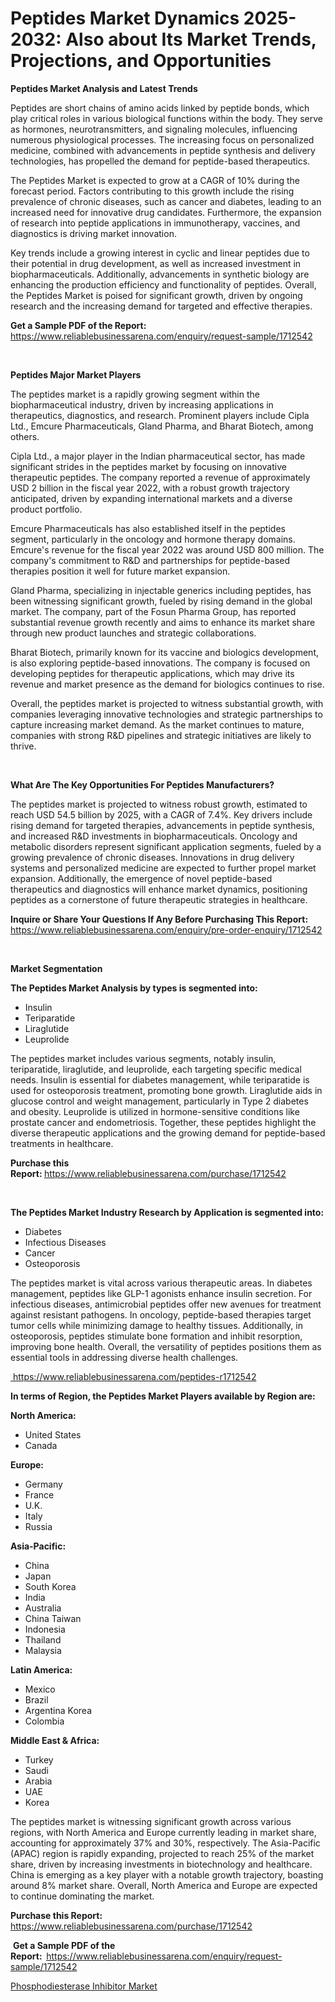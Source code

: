 <p><h1>Peptides Market Dynamics 2025-2032: Also about Its Market Trends, Projections, and Opportunities</h1></p><p><strong>Peptides Market Analysis and Latest Trends</strong></p>
<p><p>Peptides are short chains of amino acids linked by peptide bonds, which play critical roles in various biological functions within the body. They serve as hormones, neurotransmitters, and signaling molecules, influencing numerous physiological processes. The increasing focus on personalized medicine, combined with advancements in peptide synthesis and delivery technologies, has propelled the demand for peptide-based therapeutics. </p><p>The Peptides Market is expected to grow at a CAGR of 10% during the forecast period. Factors contributing to this growth include the rising prevalence of chronic diseases, such as cancer and diabetes, leading to an increased need for innovative drug candidates. Furthermore, the expansion of research into peptide applications in immunotherapy, vaccines, and diagnostics is driving market innovation. </p><p>Key trends include a growing interest in cyclic and linear peptides due to their potential in drug development, as well as increased investment in biopharmaceuticals. Additionally, advancements in synthetic biology are enhancing the production efficiency and functionality of peptides. Overall, the Peptides Market is poised for significant growth, driven by ongoing research and the increasing demand for targeted and effective therapies.</p></p>
<p><strong>Get a Sample PDF of the Report:&nbsp;</strong> <a href="https://www.reliablebusinessarena.com/enquiry/request-sample/1712542?utm_campaign=3262&utm_medium=2&utm_source=Github&utm_content=ia&utm_term=08032025&utm_id=peptides">https://www.reliablebusinessarena.com/enquiry/request-sample/1712542</a></p>
<p>&nbsp;</p>
<p><strong>Peptides Major Market Players</strong></p>
<p><p>The peptides market is a rapidly growing segment within the biopharmaceutical industry, driven by increasing applications in therapeutics, diagnostics, and research. Prominent players include Cipla Ltd., Emcure Pharmaceuticals, Gland Pharma, and Bharat Biotech, among others.</p><p>Cipla Ltd., a major player in the Indian pharmaceutical sector, has made significant strides in the peptides market by focusing on innovative therapeutic peptides. The company reported a revenue of approximately USD 2 billion in the fiscal year 2022, with a robust growth trajectory anticipated, driven by expanding international markets and a diverse product portfolio.</p><p>Emcure Pharmaceuticals has also established itself in the peptides segment, particularly in the oncology and hormone therapy domains. Emcure's revenue for the fiscal year 2022 was around USD 800 million. The company's commitment to R&D and partnerships for peptide-based therapies position it well for future market expansion.</p><p>Gland Pharma, specializing in injectable generics including peptides, has been witnessing significant growth, fueled by rising demand in the global market. The company, part of the Fosun Pharma Group, has reported substantial revenue growth recently and aims to enhance its market share through new product launches and strategic collaborations.</p><p>Bharat Biotech, primarily known for its vaccine and biologics development, is also exploring peptide-based innovations. The company is focused on developing peptides for therapeutic applications, which may drive its revenue and market presence as the demand for biologics continues to rise.</p><p>Overall, the peptides market is projected to witness substantial growth, with companies leveraging innovative technologies and strategic partnerships to capture increasing market demand. As the market continues to mature, companies with strong R&D pipelines and strategic initiatives are likely to thrive.</p></p>
<p>&nbsp;</p>
<p><strong>What Are The Key Opportunities For Peptides Manufacturers?</strong></p>
<p><p>The peptides market is projected to witness robust growth, estimated to reach USD 54.5 billion by 2025, with a CAGR of 7.4%. Key drivers include rising demand for targeted therapies, advancements in peptide synthesis, and increased R&D investments in biopharmaceuticals. Oncology and metabolic disorders represent significant application segments, fueled by a growing prevalence of chronic diseases. Innovations in drug delivery systems and personalized medicine are expected to further propel market expansion. Additionally, the emergence of novel peptide-based therapeutics and diagnostics will enhance market dynamics, positioning peptides as a cornerstone of future therapeutic strategies in healthcare.</p></p>
<p><strong>Inquire or Share Your Questions If Any Before Purchasing This Report:</strong> <a href="https://www.reliablebusinessarena.com/enquiry/pre-order-enquiry/1712542?utm_campaign=3262&utm_medium=2&utm_source=Github&utm_content=ia&utm_term=08032025&utm_id=peptides">https://www.reliablebusinessarena.com/enquiry/pre-order-enquiry/1712542</a></p>
<p>&nbsp;</p>
<p><strong>Market Segmentation</strong></p>
<p><strong>The Peptides Market Analysis by types is segmented into:</strong></p>
<p><ul><li>Insulin</li><li>Teriparatide</li><li>Liraglutide</li><li>Leuprolide</li></ul></p>
<p><p>The peptides market includes various segments, notably insulin, teriparatide, liraglutide, and leuprolide, each targeting specific medical needs. Insulin is essential for diabetes management, while teriparatide is used for osteoporosis treatment, promoting bone growth. Liraglutide aids in glucose control and weight management, particularly in Type 2 diabetes and obesity. Leuprolide is utilized in hormone-sensitive conditions like prostate cancer and endometriosis. Together, these peptides highlight the diverse therapeutic applications and the growing demand for peptide-based treatments in healthcare.</p></p>
<p><strong>Purchase this Report:&nbsp;</strong><a href="https://www.reliablebusinessarena.com/purchase/1712542?utm_campaign=3262&utm_medium=2&utm_source=Github&utm_content=ia&utm_term=08032025&utm_id=peptides">https://www.reliablebusinessarena.com/purchase/1712542</a></p>
<p>&nbsp;</p>
<p><strong>The Peptides Market Industry Research by Application is segmented into:</strong></p>
<p><ul><li>Diabetes</li><li>Infectious Diseases</li><li>Cancer</li><li>Osteoporosis</li></ul></p>
<p><p>The peptides market is vital across various therapeutic areas. In diabetes management, peptides like GLP-1 agonists enhance insulin secretion. For infectious diseases, antimicrobial peptides offer new avenues for treatment against resistant pathogens. In oncology, peptide-based therapies target tumor cells while minimizing damage to healthy tissues. Additionally, in osteoporosis, peptides stimulate bone formation and inhibit resorption, improving bone health. Overall, the versatility of peptides positions them as essential tools in addressing diverse health challenges.</p></p>
<p><a href="https://www.reliablebusinessarena.com/peptides-r1712542?utm_campaign=3262&utm_medium=2&utm_source=Github&utm_content=ia&utm_term=08032025&utm_id=peptides">&nbsp;https://www.reliablebusinessarena.com/peptides-r1712542</a></p>
<p><strong>In terms of Region, the Peptides Market Players available by Region are:</strong></p>
<p>
    <p> <strong> North America: </strong>
        <ul>
            <li>United States</li>
            <li>Canada</li>
        </ul>
        </p> 
    <p> <strong> Europe: </strong>
        <ul>
            <li>Germany</li>
            <li>France</li>
            <li>U.K.</li>
            <li>Italy</li>
            <li>Russia</li>
        </ul>
        </p> 
    <p> <strong> Asia-Pacific: </strong>
        <ul>
            <li>China</li>
            <li>Japan</li>
            <li>South Korea</li>
            <li>India</li>
            <li>Australia</li>
            <li>China Taiwan</li>
            <li>Indonesia</li>
            <li>Thailand</li>
            <li>Malaysia</li>
        </ul>
        </p> 
    <p> <strong> Latin America: </strong>
        <ul>
            <li>Mexico</li>
            <li>Brazil</li>
            <li>Argentina Korea</li>
            <li>Colombia</li>
        </ul>
        </p> 
    <p> <strong> Middle East & Africa: </strong>
        <ul>
            <li>Turkey</li>
            <li>Saudi</li>
            <li>Arabia</li>
            <li>UAE</li>
            <li>Korea</li>
        </ul>
    </p>
    </p>
<p><p>The peptides market is witnessing significant growth across various regions, with North America and Europe currently leading in market share, accounting for approximately 37% and 30%, respectively. The Asia-Pacific (APAC) region is rapidly expanding, projected to reach 25% of the market share, driven by increasing investments in biotechnology and healthcare. China is emerging as a key player with a notable growth trajectory, boasting around 8% market share. Overall, North America and Europe are expected to continue dominating the market.</p></p>
<p><strong>Purchase this Report: </strong><a href="https://www.reliablebusinessarena.com/purchase/1712542?utm_campaign=3262&utm_medium=2&utm_source=Github&utm_content=ia&utm_term=08032025&utm_id=peptides">https://www.reliablebusinessarena.com/purchase/1712542</a></p>
<p>&nbsp;<strong>Get a Sample PDF of the Report:&nbsp;&nbsp;</strong><a href="https://www.reliablebusinessarena.com/enquiry/request-sample/1712542?utm_campaign=3262&utm_medium=2&utm_source=Github&utm_content=ia&utm_term=08032025&utm_id=peptides">https://www.reliablebusinessarena.com/enquiry/request-sample/1712542</a></p>
<p><strong></strong></p>
<p><p><a href="https://github.com/lateshab69/Market-Research-Report-List-1/blob/main/phosphodiesterase-inhibitor-market.md?utm_campaign=3262&utm_medium=2&utm_source=Github&utm_content=ia&utm_term=08032025&utm_id=peptides">Phosphodiesterase Inhibitor Market</a></p></p>